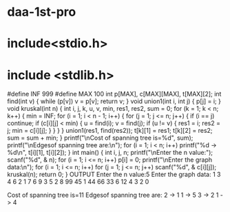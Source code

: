 # daa-1st-pro
# include<stdio.h>
# include <stdlib.h>
#define INF 999
#define MAX 100
int p[MAX], c[MAX][MAX], t[MAX][2];
int find(int v)
{
    while (p[v])
        v = p[v];
    return v;
}
void union1(int i, int j)
{
    p[j] = i;
}
void kruskal(int n)
{
    int i, j, k, u, v, min, res1, res2, sum = 0;
    for (k = 1; k < n; k++)
    {
        min = INF;
        for (i = 1; i < n - 1; i++)
        {
            for (j = 1; j <= n; j++)
            {
                if (i == j) continue;
                if (c[i][j] < min)
                {
                    u = find(i);
                    v = find(j);
                    if (u != v)
                    {
                        res1 = i;
                        res2 = j;
                        min = c[i][j];
                    }
                }
            }
        }
        union1(res1, find(res2));
        t[k][1] = res1;
        t[k][2] = res2;
        sum = sum + min;
    }
    printf("\nCost of spanning tree is=%d", sum);
    printf("\nEdgesof spanning tree are:\n");
    for (i = 1; i < n; i++)
        printf("%d -> %d\n", t[i][1], t[i][2]);
}
int main()
{
    int i, j, n;
    printf("\nEnter the n value:");
    scanf("%d", & n);
    for (i = 1; i <= n; i++)
        p[i] = 0;
    printf("\nEnter the graph data:\n");
    for (i = 1; i <= n; i++)
        for (j = 1; j <= n; j++)
            scanf("%d", & c[i][j]);
    kruskal(n);
    return 0;
}
OUTPUT
Enter the n value:5
Enter the graph data:
1 3 4 6 2
1 7 6 9 3
5 2 8 99 45
1 44 66 33 6
12 4 3 2 0

Cost of spanning tree is=11
Edgesof spanning tree are:
2 -> 1
1 -> 5
3 -> 2
1 -> 4
